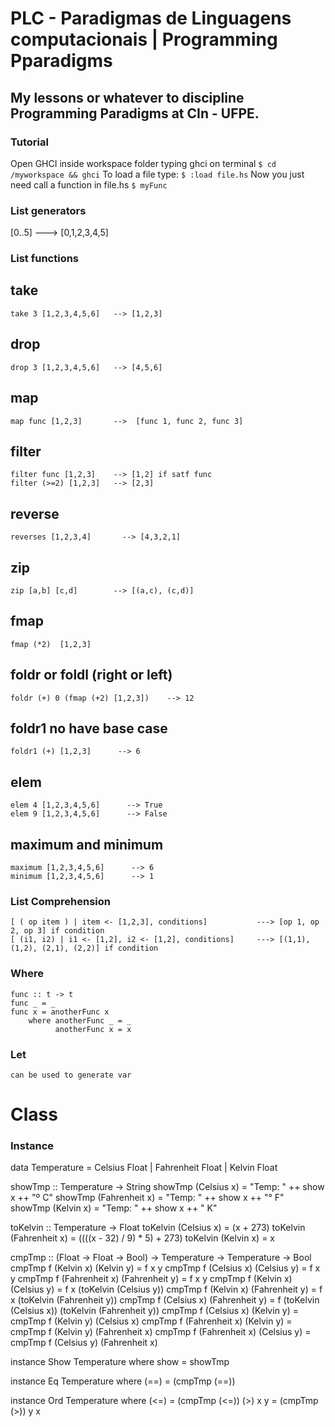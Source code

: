 # PLC - Paradigmas de Linguagens computacionais | Programming Pparadigms

## My lessons or whatever to discipline Programming Paradigms at CIn - UFPE.

### Tutorial

Open GHCI inside workspace folder typing ghci on terminal
    `$ cd /myworkspace && ghci`
To load a file type: 
    `$ :load file.hs`
Now you just need call a function in file.hs
    `$ myFunc`


### List generators

[0..5]  ---> [0,1,2,3,4,5]

### List functions

## take
    take 3 [1,2,3,4,5,6]   --> [1,2,3]

## drop    
    drop 3 [1,2,3,4,5,6]   --> [4,5,6]

## map
    map func [1,2,3]       -->  [func 1, func 2, func 3]

## filter
    filter func [1,2,3]    --> [1,2] if satf func
    filter (>=2) [1,2,3]   --> [2,3]

## reverse
    reverses [1,2,3,4]       --> [4,3,2,1]

## zip
    zip [a,b] [c,d]        --> [(a,c), (c,d)]

## fmap 
    fmap (*2)  [1,2,3]

## foldr or foldl (right or left)
    foldr (+) 0 (fmap (+2) [1,2,3])    --> 12

## foldr1 no have base case
    foldr1 (+) [1,2,3]      --> 6

## elem
    elem 4 [1,2,3,4,5,6]      --> True
    elem 9 [1,2,3,4,5,6]      --> False

## maximum and minimum
    maximum [1,2,3,4,5,6]      --> 6
    minimum [1,2,3,4,5,6]      --> 1

### List Comprehension

    [ ( op item ) | item <- [1,2,3], conditions]           ---> [op 1, op 2, op 3] if condition
    [ (i1, i2) | i1 <- [1,2], i2 <- [1,2], conditions]     ---> [(1,1), (1,2), (2,1), (2,2)] if condition

### Where

    func :: t -> t
    func _ = _
    func x = anotherFunc x
        where anotherFunc _ = _
              anotherFunc x = x

### Let
    can be used to generate var 


# Class

### Instance

data Temperature = Celsius Float | Fahrenheit Float | Kelvin Float   

showTmp :: Temperature -> String
showTmp (Celsius x)      = "Temp: " ++ show x ++ "º C"
showTmp (Fahrenheit x)   = "Temp: " ++ show x ++ "° F"
showTmp (Kelvin x)       = "Temp: " ++ show x ++ " K"

toKelvin :: Temperature -> Float
toKelvin (Celsius x)        = (x + 273)
toKelvin (Fahrenheit x)     = ((((x - 32) / 9) * 5) + 273)
toKelvin (Kelvin x)         = x

cmpTmp :: (Float -> Float -> Bool) -> Temperature -> Temperature -> Bool
cmpTmp f (Kelvin x) (Kelvin y)             = f x y
cmpTmp f (Celsius x) (Celsius y)           = f x y
cmpTmp f (Fahrenheit x) (Fahrenheit y)     = f x y 
cmpTmp f (Kelvin x) (Celsius y)            = f x (toKelvin (Celsius y))
cmpTmp f (Kelvin x) (Fahrenheit y)         = f x (toKelvin (Fahrenheit y))
cmpTmp f (Celsius x) (Fahrenheit y)        = f (toKelvin (Celsius x)) (toKelvin (Fahrenheit y))
cmpTmp f (Celsius x) (Kelvin y)            = cmpTmp f (Kelvin y) (Celsius x)
cmpTmp f (Fahrenheit x) (Kelvin y)         = cmpTmp f (Kelvin y) (Fahrenheit x) 
cmpTmp f (Fahrenheit x) (Celsius y)        = cmpTmp f (Celsius y) (Fahrenheit x)

instance Show Temperature where
        show = showTmp

instance Eq Temperature where
        (==) = (cmpTmp (==))

instance Ord Temperature where 
        (<=)    = (cmpTmp (<=))
        (>) x y = (cmpTmp (>)) y x